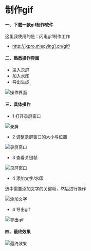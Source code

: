 # 制作gif


#### 一、下载一款gif制作软件

这里我使用的是：闪电gif制作工作

+ http://jxpro.miaoying1.cn/gif/

 

#### 二、熟悉操作界面

+ 进入录屏
+ 加入水印
+ 导出生成

![操作界面](https://github.com/LodaChan/js-brain/tree/master/001%E5%8D%9A%E5%AE%A2%E5%88%A9%E5%99%A8/001%E5%88%B6%E4%BD%9Cgif/.wiki/操作界面.png)



#### 三、具体操作

+ 1 打开录屏窗口

![录屏](https://github.com/LodaChan/js-brain/tree/master/001%E5%8D%9A%E5%AE%A2%E5%88%A9%E5%99%A8/001%E5%88%B6%E4%BD%9Cgif/.wiki/录屏.png)

+ 2 调整录屏窗口的大小与位置

![录屏窗口](https://github.com/LodaChan/js-brain/tree/master/001%E5%8D%9A%E5%AE%A2%E5%88%A9%E5%99%A8/001%E5%88%B6%E4%BD%9Cgif/.wiki/录屏窗口.png)

+ 3 查看关键帧

![录屏窗口](https://github.com/LodaChan/js-brain/tree/master/001%E5%8D%9A%E5%AE%A2%E5%88%A9%E5%99%A8/001%E5%88%B6%E4%BD%9Cgif/.wiki/录屏结果.png)

+ 4 添加文字/水印

选中需要添加文字的关键帧，然后进行操作

![添加文字](https://github.com/LodaChan/js-brain/tree/master/001%E5%8D%9A%E5%AE%A2%E5%88%A9%E5%99%A8/001%E5%88%B6%E4%BD%9Cgif/.wiki/添加文字.png)

+ 4 导出gif

![导出gif](https://github.com/LodaChan/js-brain/tree/master/001%E5%8D%9A%E5%AE%A2%E5%88%A9%E5%99%A8/001%E5%88%B6%E4%BD%9Cgif/.wiki/导出gif.png)

#### 四、最终效果

![最终效果](https://github.com/LodaChan/js-brain/tree/master/001%E5%8D%9A%E5%AE%A2%E5%88%A9%E5%99%A8/001%E5%88%B6%E4%BD%9Cgif/.wiki/最终效果.gif)